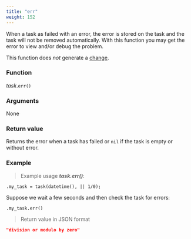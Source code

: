 ```yaml
---
title: "err"
weight: 152
---
```


When a task as failed with an error, the error is stored on the task and the task will not be removed automatically.
With this function you may get the error to view and/or debug the problem.

This function does *not* generate a [change](../../../overview/changes).

### Function

*task*.`err()`

### Arguments

None

### Return value

Returns the error when a task has failed or `nil` if the task is empty or without error.

### Example

> Example usage ***task.err()***:

```thingsdb,should_pass
.my_task = task(datetime(), || 1/0);
```

Suppose we wait a few seconds and then check the task for errors:

```thingsdb,syntax_only
.my_task.err()
```

> Return value in JSON format

```json
"division or modulo by zero"
```
